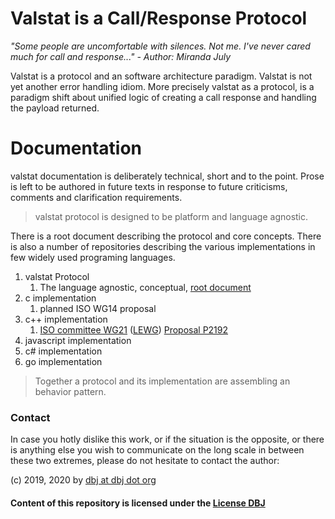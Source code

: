 # Valstat is a Call/Response Protocol

*"Some people are uncomfortable with silences. Not me. I've never cared much for call and response..." - Author: Miranda July*
<!--
## Why Valstat?

*As soon as we started programming, we found to our surprise that it wasn't as easy to get programs right as we had thought. Debugging had to be discovered. I can remember the exact instant when I realized that a large part of my life from then on was going to be spent in finding mistakes in my own programs.* —Maurice Wilkes discovers bugs, 1949 

 "... If you look at the source of your program, you'll notice routines that you call, but which you didn't implement..." -- Peter Van Der Linden

Ultimately this is an effort to help eradicate programming errors. After a lot of time spent being involved in all levels of computer programming, I might humbly add to Mr Wilkes observation: Very early in the process we have discovered that not every programmer knows exactly how to implement the requirement and is equally likely not fully able to do so. Why?

This is not because programmers are less able to understand or learn. This is because programmers are very often supposed to implement what an software development lack of organization sends the programmers way.

Software diagnostics tools, testing concepts and programming idioms, are necessary to decouple from a constant and sometimes dramatic change in project surroundings. Or simply, lack of clear requirements.

Also. Safe code is slow(er).Dangerous code is fast(er). valstat might help in that proverbial balancing act.Especially in modern distributed systems made up of legacy and modern components, developed in various languages or developed by various organizations.

## Paradigm

*"A paradigm is a standard, perspective, or set of ideas. A paradigm is a way of looking at something ... When you change paradigms, you're changing how you think about something..."* [vocabulary.com](https://www.vocabulary.com/dictionary/paradigm)
-->
Valstat is a protocol and an software architecture paradigm. Valstat is not yet another error handling idiom. More precisely valstat as a protocol, is a paradigm shift about unified logic of creating a call response and handling the payload returned.
<!--
## Scope

The scope of Valstat is ambitious: from the micro code level, to the macro, inter system level.

> Every call has a response&trade;
-->
# Documentation

valstat documentation is deliberately technical, short and to the point. Prose is left to be authored in future texts in response to future criticisms, comments and clarification requirements.

> valstat protocol is designed to be platform and language agnostic.

There is a root document describing the protocol and core concepts. There is also a number of repositories describing the various implementations in few widely used programing languages. 

1. valstat Protocol
   1. The language agnostic, conceptual, [root document](VALSTAT.md)
2. c implementation
   1. planned ISO WG14 proposal 
3. c++ implementation
   1. [ISO committee WG21](https://github.com/cplusplus/papers/issues/901) ([LEWG](https://github.com/cplusplus/papers/labels/LEWG)) [Proposal P2192](P2192R4.md)
4. javascript implementation
5. c# implementation
6. go implementation

> Together a protocol and its implementation are assembling an behavior pattern.
> 

### Contact

In case you hotly dislike this work, or if the situation is the opposite, or there is anything else you wish to communicate on the long scale in between these two extremes, please do not hesitate to contact the author:

(c) 2019, 2020 by [dbj at dbj dot org](mailto:dbj@dbj.org)

#### Content of this repository is licensed under the [License DBJ](./LICENSE.md)



